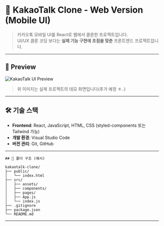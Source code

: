 # 💬 KakaoTalk Clone - Web Version (Mobile UI)

> 카카오톡 모바일 UI를 React로 웹에서 클론한 프로젝트입니다.  
> UI/UX 클론 코딩 보다는 **실제 기능 구현에 초점을 맞춘** 프론트엔드 프로젝트입니다.

---

## 📱 Preview

![KakaoTalk UI Preview](./preview.gif)  
> 위 이미지는 실제 프로젝트의 데모 화면입니다(추가 예정 ㅎ..)

---

## 🛠 기술 스택

- **Frontend**: React, JavaScript, HTML, CSS (styled-components 또는 Tailwind 가능)
- **개발 환경**: Visual Studio Code
- **버전 관리**: Git, GitHub

---

```
## 📁 폴더 구조 (예시)

kakaotalk-clone/
├── public/
│   └── index.html
├── src/
│   ├── assets/
│   ├── components/
│   ├── pages/
│   ├── App.js
│   └── index.js
├── .gitignore
├── package.json
└── README.md
```

---



